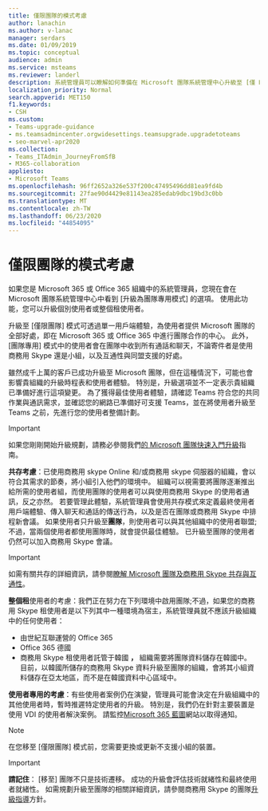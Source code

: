 ```yaml
---
title: 僅限團隊的模式考慮
author: lanachin
ms.author: v-lanac
manager: serdars
ms.date: 01/09/2019
ms.topic: conceptual
audience: admin
ms.service: msteams
ms.reviewer: landerl
description: 系統管理員可以瞭解如何準備在 Microsoft 團隊系統管理中心升級至 [僅 Microsoft 團隊專用模式]。
localization_priority: Normal
search.appverid: MET150
f1.keywords:
- CSH
ms.custom:
- Teams-upgrade-guidance
- ms.teamsadmincenter.orgwidesettings.teamsupgrade.upgradetoteams
- seo-marvel-apr2020
ms.collection:
- Teams_ITAdmin_JourneyFromSfB
- M365-collaboration
appliesto:
- Microsoft Teams
ms.openlocfilehash: 96ff2652a326e537f200c47495496dd81ea9fd4b
ms.sourcegitcommit: 27fae90d4429e81143ea285edab9dbc19bd3c0bb
ms.translationtype: MT
ms.contentlocale: zh-TW
ms.lasthandoff: 06/23/2020
ms.locfileid: "44854095"
---
```

# <a name="teams-only-mode-considerations"></a>僅限團隊的模式考慮

如果您是 Microsoft 365 或 Office 365 組織中的系統管理員，您現在會在 Microsoft 團隊系統管理中心中看到 [升級為團隊專用模式] 的選項。 使用此功能，您可以升級個別使用者或整個租使用者。  

升級至 [僅限團隊] 模式可透過單一用戶端體驗，為使用者提供 Microsoft 團隊的全部好處，即在 Microsoft 365 或 Office 365 中進行團隊合作的中心。 此外，[團隊專用] 模式中的使用者會在團隊中收到所有通話和聊天，不論寄件者是使用商務用 Skype 還是小組，以及互通性與同盟支援的好處。

雖然成千上萬的客戶已成功升級至 Microsoft 團隊，但在這種情況下，可能也會影響貴組織的升級時程表和使用者體驗。 特別是，升級選項並不一定表示貴組織已準備好進行這項變更。 為了獲得最佳使用者體驗，請確認 Teams 符合您的共同作業與通訊需求，並確認您的網路已準備好可支援 Teams，並在將使用者升級至 Teams 之前，先進行您的使用者整備計劃。 

> [!IMPORTANT]
> 如果您剛剛開始升級規劃，請務必參閱我們[的 Microsoft 團隊快速入門升級](upgrade-start-here.md)指南。 

**共存考慮**：已使用商務用 skype Online 和/或商務用 skype 伺服器的組織，會以符合其需求的節奏，將小組引入他們的環境中。 組織可以視需要將團隊逐漸推出給所需的使用者組，而使用團隊的使用者可以與使用商務用 Skype 的使用者通訊，反之亦然。 若要管理此體驗，系統管理員會使用共存模式來定義最終使用者用戶端體驗、傳入聊天和通話的傳送行為，以及是否在團隊或商務用 Skype 中排程新會議。 如果使用者只升級至**團隊**，則使用者可以與其他組織中的使用者聯盟;不過，當兩個使用者都使用團隊時，就會提供最佳體驗。 已升級至團隊的使用者仍然可以加入商務用 Skype 會議。 

> [!IMPORTANT]
> 如需有關共存的詳細資訊，請參閱[瞭解 Microsoft 團隊及商務用 Skype 共存與互通性](teams-and-skypeforbusiness-coexistence-and-interoperability.md)。 

**整個租**使用者的考慮：我們正在努力在下列環境中啟用團隊;不過，如果您的商務用 Skype 租使用者是以下列其中一種環境為宿主，系統管理員就不應該升級組織中的任何使用者：

 - 由世紀互聯運營的 Office 365
 - Office 365 德國
 - 商務用 Skype 租使用者託管于韓國 **，** 組織需要將團隊資料儲存在韓國中。 目前，以韓國所儲存的商務用 Skype 資料升級至團隊的組織，會將其小組資料儲存在亞太地區，而不是在韓國資料中心區域中。

**使用者專用的考慮**：有些使用者案例仍在演變，管理員可能會決定在升級組織中的其他使用者時，暫時推遲特定使用者的升級。 特別是，我們仍在針對主要裝置是使用 VDI 的使用者解決案例。 請監控[Microsoft 365 藍圖](https://www.microsoft.com/microsoft-365/roadmap)網站以取得通知。

> [!NOTE]
> 在您移至 [僅限團隊] 模式前，您需要更換或更新不支援小組的裝置。 

> [!IMPORTANT]
> **請記住**： [移至] 團隊不只是技術遷移。 成功的升級會評估技術就緒性和最終使用者就緒性。 如需規劃升級至團隊的相關詳細資訊，請參閱商務用 Skype 的團隊[升級指導](upgrade-framework.md)方針。  
